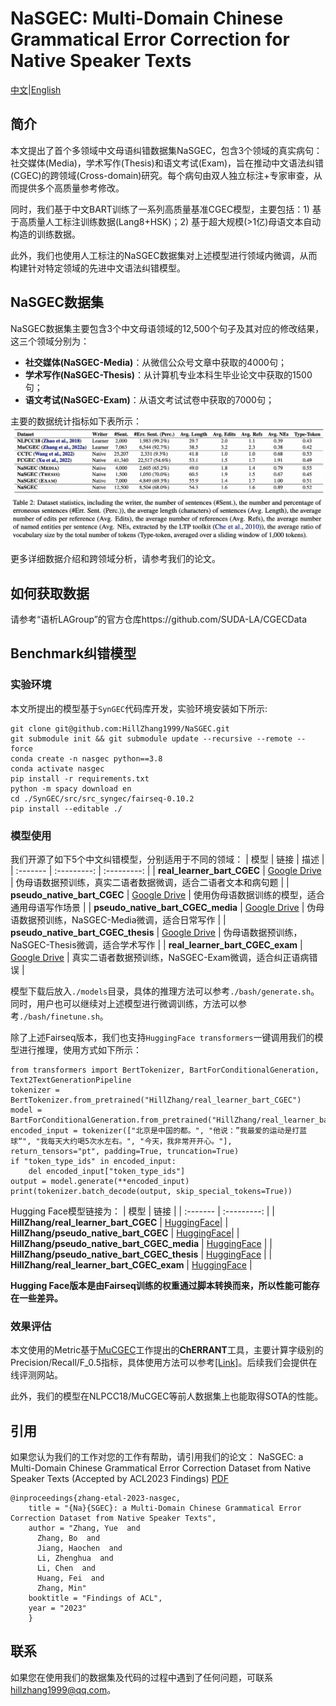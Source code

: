 # NaSGEC: Multi-Domain Chinese Grammatical Error Correction for Native Speaker Texts

[中文](./README.md)|[English](./README.en.md)
## 简介
本文提出了首个多领域中文母语纠错数据集NaSGEC，包含3个领域的真实病句：社交媒体(Media)，学术写作(Thesis)和语文考试(Exam)，旨在推动中文语法纠错(CGEC)的跨领域(Cross-domain)研究。每个病句由双人独立标注+专家审查，从而提供多个高质量参考修改。

同时，我们基于中文BART训练了一系列高质量基准CGEC模型，主要包括：1) 基于高质量人工标注训练数据(Lang8+HSK)；2) 基于超大规模(>1亿)母语文本自动构造的训练数据。

此外，我们也使用人工标注的NaSGEC数据集对上述模型进行领域内微调，从而构建针对特定领域的先进中文语法纠错模型。

## NaSGEC数据集
NaSGEC数据集主要包含3个中文母语领域的12,500个句子及其对应的修改结果，这三个领域分别为：

+ **社交媒体(NaSGEC-Media)**：从微信公众号文章中获取的4000句；
+ **学术写作(NaSGEC-Thesis)**：从计算机专业本科生毕业论文中获取的1500句；
+ **语文考试(NaSGEC-Exam)**：从语文考试试卷中获取的7000句；

主要的数据统计指标如下表所示：
![Data statistics](./pics/data_statistic.png)

更多详细数据介绍和跨领域分析，请参考我们的论文。


## 如何获取数据
请参考“语析LAGroup”的官方仓库https://github.com/SUDA-LA/CGECData

## Benchmark纠错模型
### 实验环境
本文所提出的模型基于`SynGEC`代码库开发，实验环境安装如下所示:

```
git clone git@github.com:HillZhang1999/NaSGEC.git
git submodule init && git submodule update --recursive --remote --force
conda create -n nasgec python==3.8
conda activate nasgec
pip install -r requirements.txt
python -m spacy download en
cd ./SynGEC/src/src_syngec/fairseq-0.10.2
pip install --editable ./
```

### 模型使用
我们开源了如下5个中文纠错模型，分别适用于不同的领域：
| 模型 | 链接 | 描述 |
| :------- | :---------: | :---------: |
| **real_learner_bart_CGEC** | [Google Drive](https://drive.google.com/file/d/1AamhBi6vJ8RVzzHtr43Uaoqrm7_vPpuB/view?usp=share_link) | 伪母语数据预训练，真实二语者数据微调，适合二语者文本和病句题 |
| **pseudo_native_bart_CGEC** | [Google Drive](https://drive.google.com/file/d/1dKbrej1Eh_M1DFqtCvvSqso0QUUn9EvC/view?usp=share_link) | 使用伪母语数据训练的模型，适合通用母语写作场景 |
| **pseudo_native_bart_CGEC_media** | [Google Drive](https://drive.google.com/file/d/17dSnSEPq-eyWZ-Uck4G6fO8XwjNfxmDi/view?usp=share_link) | 伪母语数据预训练，NaSGEC-Media微调，适合日常写作 |
| **pseudo_native_bart_CGEC_thesis** | [Google Drive](https://drive.google.com/file/d/1J-BFDSxV4eQ2JvFEXdvI2AktZOxNd8rq/view?usp=share_link) | 伪母语数据预训练，NaSGEC-Thesis微调，适合学术写作 |
| **real_learner_bart_CGEC_exam** | [Google Drive](https://drive.google.com/file/d/1iQ0i7JMNXyoKjd5BdAfIPGg3QBLr9Lr3/view?usp=share_link) | 真实二语者数据预训练，NaSGEC-Exam微调，适合纠正语病错误 |

模型下载后放入`./models`目录，具体的推理方法可以参考`./bash/generate.sh`。
同时，用户也可以继续对上述模型进行微调训练，方法可以参考`./bash/finetune.sh`。

除了上述Fairseq版本，我们也支持`HuggingFace transformers`一键调用我们的模型进行推理，使用方式如下所示：

```
from transformers import BertTokenizer, BartForConditionalGeneration, Text2TextGenerationPipeline
tokenizer = BertTokenizer.from_pretrained("HillZhang/real_learner_bart_CGEC")
model = BartForConditionalGeneration.from_pretrained("HillZhang/real_learner_bart_CGEC")
encoded_input = tokenizer(["北京是中国的都。", "他说：”我最爱的运动是打蓝球“", "我每天大约喝5次水左右。", "今天，我非常开开心。"], return_tensors="pt", padding=True, truncation=True)
if "token_type_ids" in encoded_input:
    del encoded_input["token_type_ids"]
output = model.generate(**encoded_input)
print(tokenizer.batch_decode(output, skip_special_tokens=True))
```

Hugging Face模型链接为：
| 模型 | 链接 |
| :------- | :---------: |
| **HillZhang/real_learner_bart_CGEC** | [HuggingFace](https://huggingface.co/HillZhang/real_learner_bart_CGEC)|
| **HillZhang/pseudo_native_bart_CGEC** | [HuggingFace](https://huggingface.co/HillZhang/pseudo_native_bart_CGEC)|
| **HillZhang/pseudo_native_bart_CGEC_media** | [HuggingFace](https://huggingface.co/HillZhang/pseudo_native_bart_CGEC_media) |
| **HillZhang/pseudo_native_bart_CGEC_thesis** | [HuggingFace](https://huggingface.co/HillZhang/pseudo_native_bart_CGEC_thesis) |
| **HillZhang/real_learner_bart_CGEC_exam** | [HuggingFace](https://huggingface.co/HillZhang/real_learner_bart_CGEC_exam) |

**Hugging Face版本是由Fairseq训练的权重通过脚本转换而来，所以性能可能存在一些差异。**

### 效果评估
本文使用的Metric基于[MuCGEC](https://github.com/HillZhang1999/MuCGEC)工作提出的**ChERRANT**工具，主要计算字级别的Precision/Recall/F_0.5指标，具体使用方法可以参考[[Link]](https://github.com/HillZhang1999/MuCGEC/tree/main/scorers/ChERRANT)。后续我们会提供在线评测网站。

此外，我们的模型在NLPCC18/MuCGEC等前人数据集上也能取得SOTA的性能。

## 引用

如果您认为我们的工作对您的工作有帮助，请引用我们的论文：
NaSGEC: a Multi-Domain Chinese Grammatical Error Correction Dataset from Native Speaker Texts (Accepted by ACL2023 Findings) [PDF]()

```
@inproceedings{zhang-etal-2023-nasgec,
    title = "{Na}{SGEC}: a Multi-Domain Chinese Grammatical Error Correction Dataset from Native Speaker Texts",
    author = "Zhang, Yue  and
      Zhang, Bo  and
      Jiang, Haochen  and
      Li, Zhenghua  and
      Li, Chen  and
      Huang, Fei  and
      Zhang, Min"
    booktitle = "Findings of ACL",
    year = "2023"
    }
```

## 联系
如果您在使用我们的数据集及代码的过程中遇到了任何问题，可联系 hillzhang1999@qq.com。
